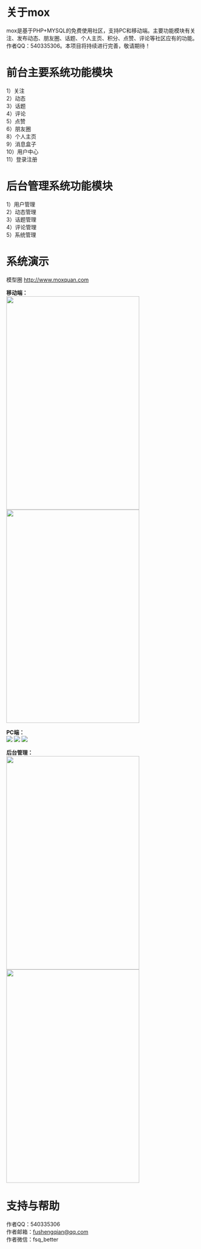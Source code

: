 # 关于mox
mox是基于PHP+MYSQL的免费使用社区，支持PC和移动端。主要功能模块有关注、发布动态、朋友圈、话题、个人主页、积分、点赞、评论等社区应有的功能。作者QQ：540335306。本项目将持续进行完善，敬请期待！

# 前台主要系统功能模块
1）关注</br>
2）动态</br>
3）话题</br>
4）评论</br>
5）点赞</br>
6）朋友圈</br>
8）个人主页</br>
9）消息盒子</br>
10）用户中心</br>
11）登录注册</br>

# 后台管理系统功能模块
1）用户管理</br>
2）动态管理</br>
3）话题管理</br>
4）评论管理</br>
5）系统管理</br>

# 系统演示
模型圈 http://www.moxquan.com </br>

<strong>移动端：</strong></br>
<img width="350" height="560" src="https://raw.githubusercontent.com/fushengqian/mox/master/doc/screenshots/mobile_1.jpg"/>
<img width="350" height="560" src="https://raw.githubusercontent.com/fushengqian/mox/master/doc/screenshots/mobile_2.jpg"/>

<strong>PC端：</strong></br>
<img src="https://raw.githubusercontent.com/fushengqian/mox/master/doc/screenshots/pc_1.png"/>
<img src="https://raw.githubusercontent.com/fushengqian/mox/master/doc/screenshots/pc_2.png"/>
<img src="https://raw.githubusercontent.com/fushengqian/mox/master/doc/screenshots/pc_3.png"/>

<strong>后台管理：</strong></br>
<img width="350" height="560" src="https://raw.githubusercontent.com/fushengqian/mox/master/doc/screenshots/admin_1.png"/>
<img width="350" height="560" src="https://raw.githubusercontent.com/fushengqian/mox/master/doc/screenshots/admin_2.png"/>

# 支持与帮助
作者QQ：540335306</br>
作者邮箱：fushengqian@qq.com</br>
作者微信：fsq_better</br>

